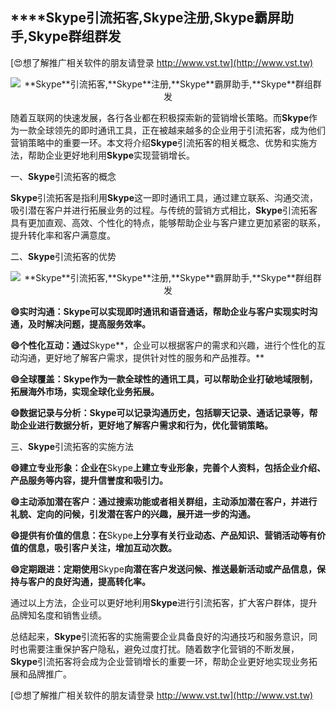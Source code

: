 ## ****Skype**引流拓客,**Skype**注册,**Skype**霸屏助手,**Skype**群组群发**

[😍想了解推广相关软件的朋友请登录 http://www.vst.tw](http://www.vst.tw)

 <center><img src="https://vst.tw/MP4/tuiguang/png/0.png" alt="**Skype**引流拓客,**Skype**注册,**Skype**霸屏助手,**Skype**群组群发"></center>

随着互联网的快速发展，各行各业都在积极探索新的营销增长策略。而**Skype**作为一款全球领先的即时通讯工具，正在被越来越多的企业用于引流拓客，成为他们营销策略中的重要一环。本文将介绍**Skype**引流拓客的相关概念、优势和实施方法，帮助企业更好地利用**Skype**实现营销增长。

一、**Skype**引流拓客的概念

**Skype**引流拓客是指利用**Skype**这一即时通讯工具，通过建立联系、沟通交流，吸引潜在客户并进行拓展业务的过程。与传统的营销方式相比，**Skype**引流拓客具有更加直观、高效、个性化的特点，能够帮助企业与客户建立更加紧密的联系，提升转化率和客户满意度。

二、**Skype**引流拓客的优势

 <center><img src="https://vst.tw/MP4/tuiguang/png/6.png" alt="**Skype**引流拓客,**Skype**注册,**Skype**霸屏助手,**Skype**群组群发"></center>

**😄实时沟通：**Skype**可以实现即时通讯和语音通话，帮助企业与客户实现实时沟通，及时解决问题，提高服务效率。**

**😄个性化互动：通过**Skype**，企业可以根据客户的需求和兴趣，进行个性化的互动沟通，更好地了解客户需求，提供针对性的服务和产品推荐。**

**😄全球覆盖：**Skype**作为一款全球性的通讯工具，可以帮助企业打破地域限制，拓展海外市场，实现全球化业务拓展。**

**😄数据记录与分析：**Skype**可以记录沟通历史，包括聊天记录、通话记录等，帮助企业进行数据分析，更好地了解客户需求和行为，优化营销策略。**

三、**Skype**引流拓客的实施方法

**😄建立专业形象：企业在**Skype**上建立专业形象，完善个人资料，包括企业介绍、产品服务等内容，提升信誉度和吸引力。**

**😄主动添加潜在客户：通过搜索功能或者相关群组，主动添加潜在客户，并进行礼貌、定向的问候，引发潜在客户的兴趣，展开进一步的沟通。**

**😄提供有价值的信息：在**Skype**上分享有关行业动态、产品知识、营销活动等有价值的信息，吸引客户关注，增加互动次数。**

**😄定期跟进：定期使用**Skype**向潜在客户发送问候、推送最新活动或产品信息，保持与客户的良好沟通，提高转化率。**

通过以上方法，企业可以更好地利用**Skype**进行引流拓客，扩大客户群体，提升品牌知名度和销售业绩。

总结起来，**Skype**引流拓客的实施需要企业具备良好的沟通技巧和服务意识，同时也需要注重保护客户隐私，避免过度打扰。随着数字化营销的不断发展，**Skype**引流拓客将会成为企业营销增长的重要一环，帮助企业更好地实现业务拓展和品牌推广。

[😍想了解推广相关软件的朋友请登录 http://www.vst.tw](http://www.vst.tw)



